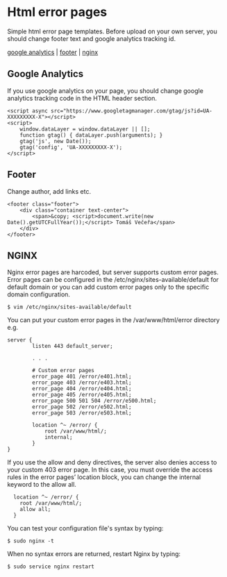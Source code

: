 # Html error pages
Simple html error page templates. Before upload on your own server, you should change footer text and google analytics tracking id. 

[google analytics](#google-analytics) |
[footer](#footer) | 
[nginx](#nginx)

## Google Analytics
If you use google analytics on your page, you should change google analytics tracking code in the HTML header section.

```
<script async src="https://www.googletagmanager.com/gtag/js?id=UA-XXXXXXXXX-X"></script>
<script>
	window.dataLayer = window.dataLayer || [];
	function gtag() { dataLayer.push(arguments); }
	gtag('js', new Date());
	gtag('config', 'UA-XXXXXXXXX-X');
</script>
```

## Footer

Change author, add links etc. 

```
<footer class="footer">
	<div class="container text-center">
		<span>&copy; <script>document.write(new Date().getUTCFullYear());</script> Tomáš Večeřa</span>
	</div>
</footer>
```

## NGINX
Nginx error pages are harcoded, but server supports custom error pages.  Error pages can be configured in the /etc/nginx/sites-available/default for default domain or you can add custom error pages only to the specific domain configuration.
```
$ vim /etc/nginx/sites-available/default
```
You can put your custom error pages in the /var/www/html/error directory e.g. 

```
server {
        listen 443 default_server;
        
		. . .

  		# Custom error pages
  		error_page 401 /error/e401.html;
		error_page 403 /error/e403.html;
		error_page 404 /error/e404.html;
		error_page 405 /error/e405.html;
		error_page 500 501 504 /error/e500.html;
		error_page 502 /error/e502.html;
		error_page 503 /error/e503.html;

		location ^~ /error/ {
			root /var/www/html/;
			internal;
		}
}
```
If you use the allow and deny directives, the server also denies access to your custom 403 error page. In this case, you must override the access rules in the error pages’ location block, you can change the internal keyword to the allow all.	

```
  location ^~ /error/ {
    root /var/www/html/;
    allow all;
  }
  ```

You can test your configuration file's syntax by typing:
```
$ sudo nginx -t
```

When no syntax errors are returned, restart Nginx by typing:
```
$ sudo service nginx restart
```

